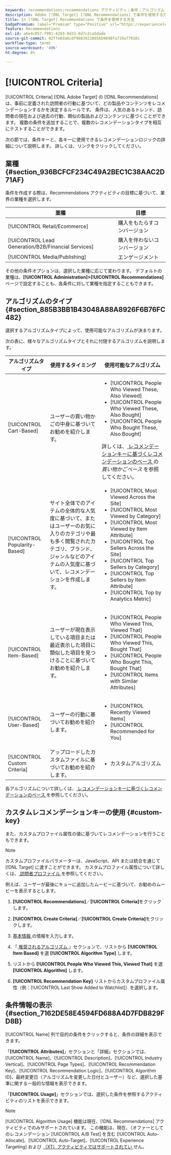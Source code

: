 ```yaml
---
keywords: recommendations;recommendations アクティビティ；条件；アルゴリズム；レコメンデーションキー；カスタムキー；industry vertical；小売；eccommerce；リード生成；b2b；金融サービス；メディア；公開
description: Adobe [!DNL Target] [!DNL Recommendations] で条件を使用する方法を説明します。
title: In [!DNL Target] Recommendations で条件を使用する方法
badgePremium: label="Premium" type="Positive" url="https://experienceleague.adobe.com/docs/target/using/introduction/intro.html?lang=ja#premium newtab=true" tooltip="Target Premium に含まれる機能を確認してください。"
feature: Recommendations
exl-id: a6e4c857-f991-4293-9d33-8d7c2ca5dade
source-git-commit: 02ffe8da6cdf96039218656b9690fa719a77910c
workflow-type: tm+mt
source-wordcount: '496'
ht-degree: 8%

---
```


# [!UICONTROL Criteria]

[!UICONTROL Criteria] [!DNL Adobe Target] の [!DNL Recommendations] は、事前に定義された訪問者の行動に基づいて、どの製品やコンテンツをレコメンデーションするかを決定するルールです。 条件は、人気のあるトレンド、訪問者の現在および過去の行動、類似の製品およびコンテンツに基づくことができます。 複数の条件を追加することで、複数のレコメンデーションタイプを相互にテストすることができます。

次の節では、条件キーと、各キーに使用できるレコメンデーションロジックの詳細について説明します。 詳しくは、リンクをクリックしてください。

## 業種 {#section_936BCFCF234C49A2BEC1C38AAC2D71AF}

条件を作成する際は、Recommendations アクティビティの目標に基づいて、業界の業種を選択します。

| 業種 | 目標 |
|--- |--- |
| [!UICONTROL Retail/Ecommerce] | 購入をもたらすコンバージョン |
| [!UICONTROL Lead Generation/B2B/Financial Services] | 購入を伴わないコンバージョン |
| [!UICONTROL Media/Publishing] | エンゲージメント |

その他の条件オプションは、選択した業種に応じて変わります。 デフォルトの業種は、**[!UICONTROL Administration]>[!UICONTROL Recommendations]** ページで設定することも、各条件に対して業種を指定することもできます。

## アルゴリズムのタイプ {#section_885B3BB1B43048A88A8926F6B76FC482}

選択するアルゴリズムタイプによって、使用可能なアルゴリズムが決まります。

次の表に、様々なアルゴリズムタイプとそれに付随するアルゴリズムを説明します。

| アルゴリズムタイプ | 使用するタイミング | 使用可能なアルゴリズム |
| --- | --- | --- |
| [!UICONTROL Cart-Based] | ユーザーの買い物かごの中身に基づいてお勧めを紹介します。 | <ul><li>[!UICONTROL People Who Viewed These, Also Viewed]</li><li>[!UICONTROL People Who Viewed These, Also Bought]</li><li>[!UICONTROL People Who Bought These, Also Bought]</li></ul>詳しくは、[ レコメンデーションキーに基づくレコメンデーションのベース ](/help/main/c-recommendations/c-algorithms/base-the-recommendation-on-a-recommendation-key.md#cart-based) の *買い物かごベース* を参照してください。 |
| [!UICONTROL Popularity-Based] | サイト全体でのアイテムの全体的な人気度に基づいて、またはユーザーのお気に入りのカテゴリや最も多く閲覧されたカテゴリ、ブランド、ジャンルなどのアイテムの人気度に基づいて、レコメンデーションを作成します。 | <ul><li>[!UICONTROL Most Viewed Across the Site]</li><li>[!UICONTROL Most Viewed by Category]</li><li>[!UICONTROL Most Viewed by Item Attribute]</li><li>[!UICONTROL Top Sellers Across the Site]</li><li>[!UICONTROL Top Sellers by Category]</li><li>[!UICONTROL Top Sellers by Item Attribute]</li><li>[!UICONTROL Top by Analytics Metric]</li></ul> |
| [!UICONTROL Item-Based] | ユーザーが現在表示している項目または最近表示した項目に類似した項目を見つけることに基づいてお勧めを紹介します。 | <ul><li>[!UICONTROL People Who Viewed This, Viewed That]</li><li>[!UICONTROL People Who Viewed This, Bought That]</li><li>[!UICONTROL People Who Bought This, Bought That]</li><li>[!UICONTROL Items with Similar Attributes]</li></ul> |
| [!UICONTROL User-Based] | ユーザーの行動に基づいてお勧めを紹介します。 | <ul><li>[!UICONTROL Recently Viewed Items]</li><li>[!UICONTROL Recommended for You]</li></ul> |
| [!UICONTROL Custom Criteria] | アップロードしたカスタムファイルに基づいてお勧めを紹介します。 | <ul><li>カスタムアルゴリズム</li></ul> |

各アルゴリズムについて詳しくは、[ レコメンデーションキーに基づくレコメンデーションのベース ](/help/main/c-recommendations/c-algorithms/base-the-recommendation-on-a-recommendation-key.md) を参照してください。

## カスタムレコメンデーションキーの使用 {#custom-key}

また、カスタムプロファイル属性の値に基づいてレコメンデーションを行うこともできます。

>[!NOTE]
>
>カスタムプロファイルパラメーターは、JavaScript、API または統合を通じて [!DNL Target] に渡すことができます。 カスタムプロファイル属性について詳しくは、[ 訪問者プロファイル ](/help/main/c-target/c-visitor-profile/visitor-profile.md) を参照してください。

例えば、ユーザーが最後にキューに追加したムービーに基づいて、お勧めのムービーを表示するとします。

1. **[!UICONTROL Recommendations]**／**[!UICONTROL Criteria]**&#x200B;をクリックします。

1. **[!UICONTROL Create Criteria]**／**[!UICONTROL Create Criteria]**&#x200B;をクリックします。

1. [ 基本情報 ](/help/main/c-recommendations/c-algorithms/create-new-algorithm.md#info) の情報を入力します。

1. 「[ 推奨されるアルゴリズム ](/help/main/c-recommendations/c-algorithms/create-new-algorithm.md#rec-algo)」セクションで、リストから **[!UICONTROL Item Based]** を選 **[!UICONTROL Algorithm Type]** します。

1. リストから **[!UICONTROL People Who Viewed This, Viewed That]** を選 **[!UICONTROL Algorithm]** します。

1. **[!UICONTROL Recommendation Key]** リストからカスタムプロファイル属性（例：[!UICONTROL Last Show Added to Watchlist]）を選択します。

## 条件情報の表示 {#section_7162DE58E4594FD688A4D7FDB829FD8B}

[!UICONTROL Name] 列で目的の条件をクリックすると、条件の詳細を表示できます。

「**[!UICONTROL Attributes]**」セクションと「詳細」セクションでは、[!UICONTROL Name]、[!UICONTROL Description]、[!UICONTROL Industry Vertical]、[!UICONTROL Page Types]、[!UICONTROL Recommendation Key]、[!UICONTROL Recommendation Logic]、[!UICONTROL Algorithm ID]、最終変更日（アルゴリズムを変更した日付とユーザー）など、選択した基準に関する一般的な情報を表示できます。

「**[!UICONTROL Usage]**」セクションでは、選択した条件を参照するアクティビティのリストを表示できます。

>[!NOTE]
>
>[!UICONTROL Algorithm Usage] 機能は現在、[!DNL Recommendations] アクティビティでのみサポートされています。 この機能は、現在、（オファーとしてのレコメンデーション [!UICONTROL A/B Test] を含む [!UICONTROL Auto-Allocate]、[!UICONTROL Auto-Target]、[!UICONTROL Experience Targeting] および [ （XT）アクティビティではサポートされてい ](/help/main/c-recommendations/recommendations-as-an-offer.md) せん。
